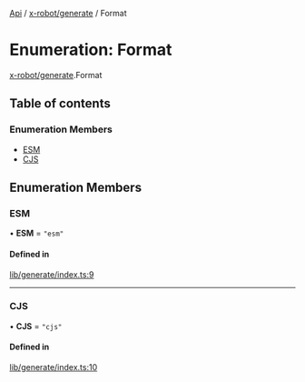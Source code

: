 [Api](../README.md) / [x-robot/generate](../modules/x_robot_generate.md) / Format

# Enumeration: Format

[x-robot/generate](../modules/x_robot_generate.md).Format

## Table of contents

### Enumeration Members

- [ESM](x_robot_generate.Format.md#esm)
- [CJS](x_robot_generate.Format.md#cjs)

## Enumeration Members

### ESM

• **ESM** = ``"esm"``

#### Defined in

[lib/generate/index.ts:9](https://github.com/Masquerade-Circus/x-robot/blob/5edbfcd/lib/generate/index.ts#L9)

___

### CJS

• **CJS** = ``"cjs"``

#### Defined in

[lib/generate/index.ts:10](https://github.com/Masquerade-Circus/x-robot/blob/5edbfcd/lib/generate/index.ts#L10)
